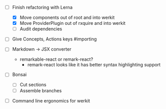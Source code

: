 - [ ] Finish refactoring with Lerna
  - [X] Move components out of root and into werkit
  - [X] Move ProviderPlugin out of rxquire and into werkit
  - [ ] Audit dependencies
- [ ] Give Concepts, Actions keys #importing
- [ ] Markdown -> JSX converter
  - remarkable-react or remark-react?
    - remark-react looks like it has better syntax highlighting support
- [ ] Bonsai
  - [ ] Cut sections
  - [ ] Assemble branches
- [ ] Command line ergonomics for werkit
  
